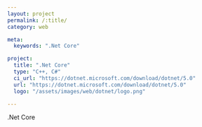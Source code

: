 ```yaml
---
layout: project
permalink: /:title/
category: web

meta:
  keywords: ".Net Core"

project:
  title: ".Net Core"
  type: "C++, C#"
  ci_url: "https://dotnet.microsoft.com/download/dotnet/5.0"
  url: "https://dotnet.microsoft.com/download/dotnet/5.0"
  logo: "/assets/images/web/dotnet/logo.png"

---
```

<p>.Net Core</p>
